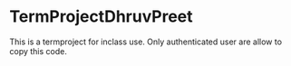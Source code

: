 # TermProjectDhruvPreet
This is a termproject for inclass use. Only authenticated user are allow to copy this code.
